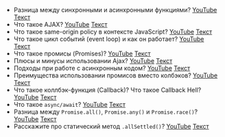 

- Разница между синхронными и асинхронными функциями? [YouTube](https://youtu.be/kx3dR6ztICU?t=681) [Текст](./questions/question_1.md)
- Что такое AJAX? [YouTube](https://youtu.be/IooJ3P2VUYs?t=547) [Текст](./questions/question_2.md)
- Что такое same-origin policy в контексте JavaScript? [YouTube](https://youtu.be/IooJ3P2VUYs?t=612) [Текст](./questions/question_3.md)
- Что такое цикл событий (event loop) и как он работает? [YouTube](https://youtu.be/w-vUj0gHGgg?t=293) [Текст](./questions/question_4.md)
- Что такое промисы (Promises)? [YouTube](https://youtu.be/G4iYlbilozM?t=371) [Текст](./questions/question_5.md)
- Плюсы и минусы использовании Ajax? [YouTube](https://youtu.be/yvOXvZ8aEFo?t=352) [Текст](./questions/question_6.md)
- Подходы при работе с асинхронным кодом? [YouTube](https://youtu.be/yvOXvZ8aEFo?t=410) [Текст](./questions/question_7.md)
- Преимущества использовании промисов вместо колбэков? [YouTube](https://youtu.be/yvOXvZ8aEFo?t=481) [Текст](./questions/question_8.md)
- Что такое коллбэк-функция (Callback)? Что такое Callback Hell? [YouTube](https://youtu.be/V-m0sQ-hW58?t=348) [Текст](./questions/question_9.md)
- Что такое `async/await`? [YouTube](https://youtu.be/V-m0sQ-hW58?t=417) [Текст](./questions/question_10.md)
- Разница между `Promise.all()`, `Promise.any()` и `Promise.race()`? [YouTube](https://youtu.be/XtQPrt8G0n8?t=782) [Текст](./questions/question_11.md)
- Расскажите про статический метод `.allSettled()`? [YouTube](https://youtu.be/trriSYNrHw4?t=896) [Текст](./questions/question_12.md)
